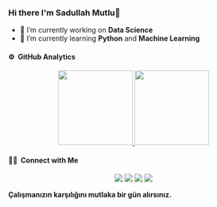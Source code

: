 ### Hi there I'm Sadullah Mutlu👋 

* 🔭 I’m currently working on **Data Science**
* 🌱 I’m currently learning **Python** and **Machine Learning**

#### ⚙️ &nbsp;GitHub Analytics

<p align="center">
<a href="https://github.com/sadullahmutlu">
  <img height="150em" src="https://github-readme-stats-eight-theta.vercel.app/api?username=sadullahmutlu&show_icons=true&theme=algolia&include_all_commits=true&count_private=true"/>
  <img height="150em" src="https://github-readme-stats-eight-theta.vercel.app/api/top-langs/?username=sadullahmutlu&layout=compact&langs_count=8&theme=algolia"/>
</a>
</p>

#### 🤝🏻 &nbsp;Connect with Me

<p align="center">
<a href="https://instagram.com/sadullahmutluu"><img src="https://img.shields.io/badge/-Sadullah Mutlu-E4405F?style=flat&logo=Instagram&logoColor=white"/></a>
<a href="https://twitter.com/sadullahmutlu"><img src="https://img.shields.io/badge/Sadullah Mutlu-1da1f2?style=flat&logo=Twitter&logoColor=vlack"/></a>
<a href="mailto:sadullahmutlu760@gmail.com"><img src="https://img.shields.io/badge/-sadullahmutlu760@gmail.com-D14836?style=flat&logo=Gmail&logoColor=black"/></a>
<a href="https://www.linkedin.com/in/sadullahmutlu"><img src="https://img.shields.io/badge/Sadullah Mutlu-0077B5?style=flat&logo=Linkedin&logoColor=white"/></a>


</p>


**Çalışmanızın karşılığını mutlaka bir gün alırsınız.**

<!--
**sadullahmutlu/sadullahmutlu** is a ✨ _special_ ✨ repository because its `README.md` (this file) appears on your GitHub profile.

Here are some ideas to get you started:


-->
